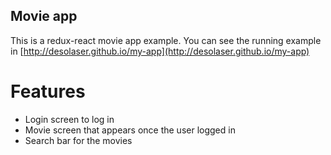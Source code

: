 ## Movie app

This is a redux-react movie app example.
You can see the running example in [http://desolaser.github.io/my-app](http://desolaser.github.io/my-app)

# Features

- Login screen to log in
- Movie screen that appears once the user logged in
- Search bar for the movies